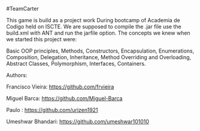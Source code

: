 #TeamCarter

This game is build as a project work During bootcamp of Academia de Codigo held on ISCTE.
We are supposed to compile the .jar file use the build.xml with ANT and run the jarfile option.
The concepts we knew when we started this project were:

Basic OOP principles, Methods, Constructors, Encapsulation, Enumerations, Composition, Delegation, Inheritance, Method Overriding and Overloading, Abstract Classes, Polymorphism, Interfaces, Containers.

Authors:

Francisco Vieira: https://github.com/frvieira

Miguel Barca: https://github.com/Miguel-Barca

Paulo : https://github.com/urizen1921

Umeshwar Bhandari: https://github.com/umeshwar101010
